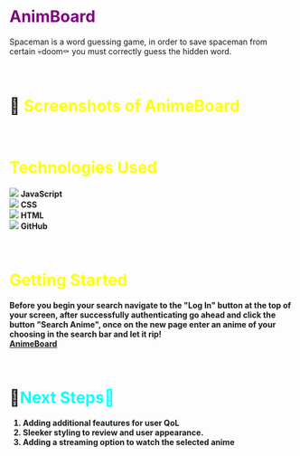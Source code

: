 
<h1><span style="color:purple">AnimBoard</h1>
<p>Spaceman is a word guessing game, in order to save spaceman from certain 💀doom⚰️ you must correctly guess the hidden word.</p>
<br>
<h1>📸 <span style="color:yellow">Screenshots of AnimeBoard</h1>
<div>

<br>
</div>
<h1><span style="color:yellow">Technologies Used</h1>


<img src="images/faviconjs.png"> <b>JavaScript</b><br>
<img src="images/faviconcss.png">
<b>CSS</b><br>
<img src="images/faviconh.png">
<b>HTML</b><br>
<img src="images/favicongh.png">
<b>GitHub

<br>
<h1><span style="color:yellow">Getting Started</h1>


Before you begin your search navigate to the "Log In" button at the top of your screen, after successfully authenticating go ahead and click the button "Search Anime", once on the new page enter an anime of your choosing in the search bar and let it rip!
<br>
[AnimeBoard](https://animeboard.herokuapp.com/animes/)

<br>
<h1>🧊<span style="color:cyan">Next Steps🧊</h1>
<ol>
<li>Adding additional feautures for user QoL</li>
<li>Sleeker styling to review and user appearance.</li>
<li>Adding a streaming option to watch the selected anime</li>
</ol>

